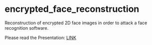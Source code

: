 # encrypted_face_reconstruction
Reconstruction of encrypted 2D face images in order to attack a face recognition software.

Please read the Presentation: [LINK](https://github.com/nerovalerius/encrypted_face_reconstruction/blob/main/Encrypted%20Face%20Reconstruction.pdf)